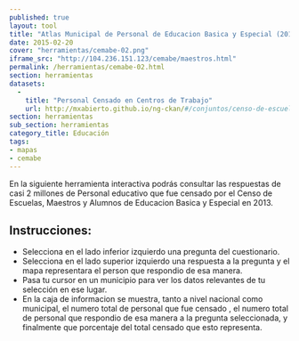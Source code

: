 ```yaml
--- 
published: true 
layout: tool 
title: "Atlas Municipal de Personal de Educacion Basica y Especial (2013)" 
date: 2015-02-20 
cover: "herramientas/cemabe-02.png" 
iframe_src: "http://104.236.151.123/cemabe/maestros.html" 
permalink: /herramientas/cemabe-02.html 
section: herramientas 
datasets:
  -
    title: "Personal Censado en Centros de Trabajo"
    url: http://mxabierto.github.io/ng-ckan/#/conjuntos/censo-de-escuelas-maestros-y-alumnos-de-educacion-basica-y-especial
section: herramientas
sub_section: herramientas
category_title: Educación 
tags: 
- mapas 
- cemabe 
---
```


<p>En la siguiente herramienta interactiva podrás consultar  las respuestas de casi 2 millones de Personal educativo que fue censado por el Censo de Escuelas, Maestros y Alumnos de Educacion Basica y Especial en 2013.</p> <h2>Instrucciones:</h2> <ul> <li>Selecciona en el lado inferior izquierdo una pregunta del cuestionario.</li> <li>Selecciona en el lado superior izquierdo una respuesta a la pregunta y el mapa representara el person que respondio de esa manera.</li> <li>Pasa tu cursor en un municipio para ver los datos relevantes de tu selección en ese lugar. </li>
<li>En la caja de informacion se muestra, tanto a nivel nacional como municipal, el numero total de personal que fue censado , el numero total de personal que respondio de esa manera a la pregunta seleccionada, y finalmente que porcentaje del total censado que esto representa.</li> </ul> 
